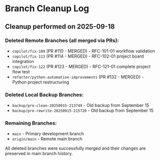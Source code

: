 # Branch Cleanup Log

## Cleanup performed on 2025-09-18

### Deleted Remote Branches (all merged via PRs):
- `copilot/fix-109` (PR #110 - MERGED) - RFC-101-01 workflow validation
- `copilot/fix-113` (PR #114 - MERGED) - RFC-102-01 project board integration
- `copilot/fix-122` (PR #123 - MERGED) - RFC-121-01 complete project flow test
- `refactor/python-automation-improvements` (PR #132 - MERGED) - Python project restructuring

### Deleted Local Backup Branches:
- `backup/pre-clean-20250915-213749` - Old backup from September 15
- `backup/pre-rewrite-20250915-215720` - Old backup from September 15

### Remaining Branches:
- `main` - Primary development branch
- `origin/main` - Remote main branch

All deleted branches were successfully merged and their changes are preserved in main branch history.

